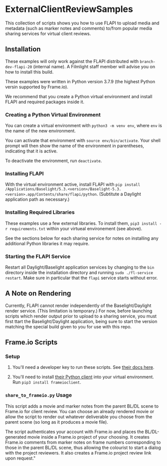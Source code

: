 # ExternalClientReviewSamples

This collection of scripts shows you how to use FLAPI to upload media and metadata (such as marker notes and comments) to/from popular media sharing services for virtual client reviews.

## Installation
These examples will only work against the FLAPI distributed with `branch-dev-flapi-20` (internal name). A Filmlight staff member will advise you on how to install this build.

These examples were written in Python version 3.7.9 (the highest Python versin supported by Frame.io).

We recommend that you create a Python virtual environment and install FLAPI and required packages inside it.

### Creating a Python Virtual Environment

You can create a virtual environment with `python3 -m venv env`, where `env` is the name of the new environment.

You can activate that environment with `source env/bin/activate`. Your shell prompt will then show the name of the environment in parentheses, indicating that it is active.

To deactivate the environment, run `deactivate`.

### Installing FLAPI

With the virtual environment active, install FLAPI with `pip install /Applications/Baselight/5.3.<version>/Baselight-5.3.<version>.app/Contents/share/flapi/python`. (Subtitute a Daylight application path as necessary.)

### Installing Required Libraries

These examples use a few external libraries. To install them, `pip3 install -r requirements.txt` within your virtueal environement (see above). 

See the sections below for each sharing service for notes on installing any additional Python libraries it may require.

### Starting the FLAPI Service

Restart all Daylight/Baselight application services by changing to the `bin` directory inside the installation directory and running `sudo ./fl-service restart`. Make sure in particular that the `flapi` service starts without error.

## A Note on Rendering

Currently, FLAPI cannot render independently of the Baselight/Daylight render service. (This limitation is temporary.) For now, before launching scripts which render output prior to upload to a sharing service, you must first ttart the Baselight/Daylight application, being sure to start the version matching the special build given to you for use with this repo.

## Frame.io Scripts

### Setup

1. You'll need a developer key to run these scripts. See [their docs here](https://developer.frame.io/docs/getting-started/authentication#developer-tokens).

2. You'll need to install [their Python client](https://github.com/Frameio/python-frameio-client) into your virtual environment. Run `pip3 install frameioclient`.

### `share_to_frameio.py` Usage

This script adds a movie and marker notes from the parent BL/DL scene to Frame.io for client review. You can choose an already rendered movie or allow the script to render out whatever deliverable you choose from the parent scene (so long as it produces a movie file).

The script authenticates your account with Frame.io and places the BL/DL-generated movie inside a Frame.io project of your choosing. It creates Frame.io comments from marker notes on frame numbers corresponding to those in the parent BL/DL scene, thus allowing the colourist to start a dialog with the project reviewers. It also creates a Frame.io project review link upon request."
